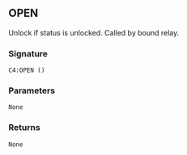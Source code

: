 ## OPEN

Unlock if status is unlocked. Called by bound relay.


### Signature

`C4:OPEN ()`


### Parameters

`None`


### Returns

`None`

